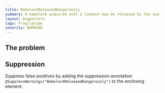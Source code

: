 ```yaml
---
title: WakelockReleasedDangerously
summary: A wakelock acquired with a timeout may be released by the system before calling `release`, even after checking `isHeld()`. If so, it will throw a RuntimeException. Please wrap in a try/catch block.
layout: bugpattern
tags: FragileCode
severity: WARNING
---
```


<!--
*** AUTO-GENERATED, DO NOT MODIFY ***
To make changes, edit the @BugPattern annotation or the explanation in docs/bugpattern.
-->


## The problem


## Suppression
Suppress false positives by adding the suppression annotation `@SuppressWarnings("WakelockReleasedDangerously")` to the enclosing element.
